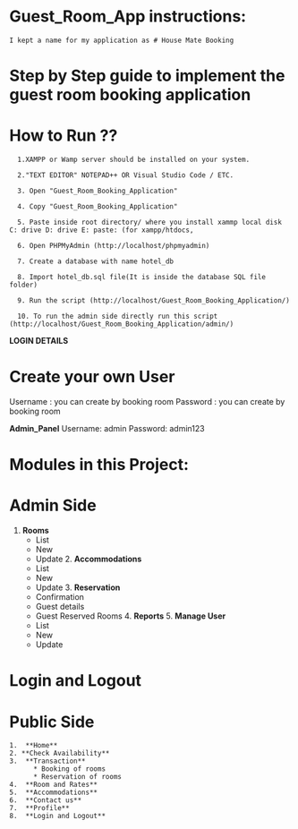 # Guest_Room_App instructions:
    I kept a name for my application as # House Mate Booking

# Step by Step guide to implement the guest room booking application

# How to Run ??

      1.XAMPP or Wamp server should be installed on your system.

      2."TEXT EDITOR" NOTEPAD++ OR Visual Studio Code / ETC.

      3. Open "Guest_Room_Booking_Application"

      4. Copy "Guest_Room_Booking_Application" 

      5. Paste inside root directory/ where you install xammp local disk C: drive D: drive E: paste: (for xampp/htdocs, 

      6. Open PHPMyAdmin (http://localhost/phpmyadmin)

      7. Create a database with name hotel_db

      8. Import hotel_db.sql file(It is inside the database SQL file folder)

      9. Run the script (http://localhost/Guest_Room_Booking_Application/)

      10. To run the admin side directly run this script (http://localhost/Guest_Room_Booking_Application/admin/)


**LOGIN DETAILS**

# Create your own User
Username : you can create by booking room
Password : you can create by booking room

**Admin_Panel**
Username: admin
Password: admin123


# Modules in this Project:

# Admin Side
  1. **Rooms**
      * List
      * New
      * Update
    2. **Accommodations**
      * List
      * New
      * Update
    3. **Reservation**
      * Confirmation
      * Guest details
      * Guest Reserved Rooms
    4. **Reports**
    5.  **Manage User**
      * List
      * New
      * Update
  # Login and Logout
  
# Public Side
    1.  **Home**
    2. **Check Availability**
    3.  **Transaction**
          * Booking of rooms
          * Reservation of rooms
    4.  **Room and Rates**
    5.  **Accommodations**
    6.  **Contact us**
    7.  **Profile**
    8.  **Login and Logout**

